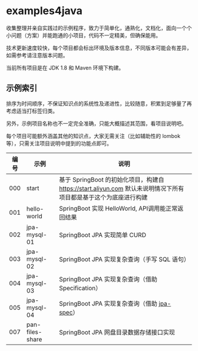 # examples4java

收集整理并亲自实践过的示例程序，致力于简单化，通熟化，文档化，面向一个个小问题（方案）并能跑通的小项目，代码不一定精美，但确保能用。

技术更新速度较快，每个项目都会标出环境及版本信息，不同版本可能会有差异，如需参考请注意版本问题。

当前所有项目是在 JDK 1.8 和 Maven 环境下构建。

## 示例索引

排序为时间顺序，不保证知识点的系统性及递进性，比较随意，积累到足够量了再考虑适当打标签归类。

另外，示例项目名称也不一定完全准确，只能大概描述其范围，看项目说明吧。

每个项目可能额外涵盖其他的知识点，大家无需关注（比如辅助性的 lombok 等），只需关注项目说明中提到的功能点即可。



| 编号 | 示例 | 说明 |
|:-------:|-------|-------|
| 000 | start | 基于 SpringBoot 的初始化项目，构建自 https://start.aliyun.com 默认未说明情况下所有项目都是基于这个为底座进行构建 |
| 001 | hello-world | SpringBoot 实现 HelloWorld, API调用能正常返回结果 |
| 002 | jpa-mysql-01 | SpringBoot JPA 实现简单 CURD |
| 003 | jpa-mysql-02 | SpringBoot JPA 实现复杂查询（手写 SQL 语句） |
| 004 | jpa-mysql-03 | SpringBoot JPA 实现复杂查询（借助 Specification） |
| 005 | jpa-mysql-04 | SpringBoot JPA 实现复杂查询（借助 [jpa-spec](https://github.com/wenhao/jpa-spec)） |
| 007 | pan-files-share | SpringBoot JPA 网盘目录数据存储接口实现 |